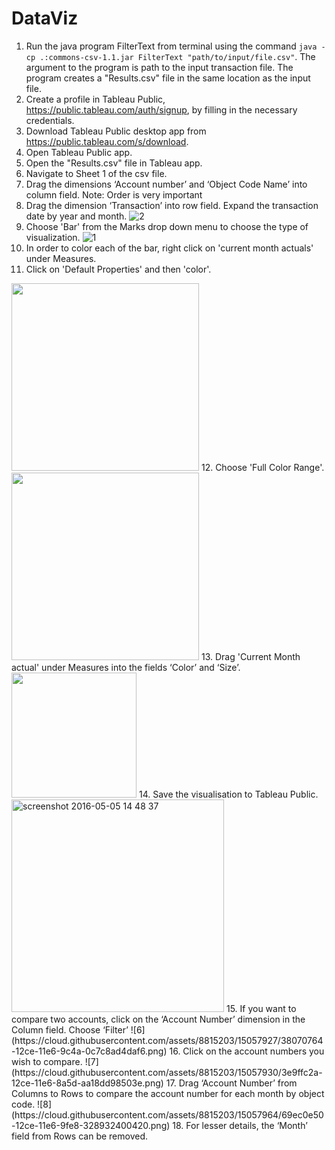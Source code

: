 # DataViz
1. Run the java program FilterText from terminal using the command `java -cp .:commons-csv-1.1.jar FilterText "path/to/input/file.csv"`. The argument to the program is path to the input transaction file. The program creates a "Results.csv" file in the same location as the input file.
2. Create a profile in Tableau Public, https://public.tableau.com/auth/signup, by filling in the necessary credentials.
3. Download Tableau Public desktop app from https://public.tableau.com/s/download.
4. Open Tableau Public app.
5. Open the "Results.csv" file in Tableau app.
6. Navigate to Sheet 1 of the csv file.
7. Drag the dimensions ‘Account number’ and ‘Object Code Name’ into column field. Note: Order is very important
8. Drag the dimension ‘Transaction’ into row field. Expand the transaction date by year and month.
![2](https://cloud.githubusercontent.com/assets/8815203/15057829/b5fab16c-12cd-11e6-8f74-155dccd658e0.png)
9. Choose 'Bar' from the Marks drop down menu to choose the type of visualization.
![1](https://cloud.githubusercontent.com/assets/8815203/15057795/8ba82e94-12cd-11e6-8038-039a53372a69.png)
10. In order to color each of the bar, right click on 'current month actuals' under Measures.
11. Click on 'Default Properties' and then 'color'.
<img src = "https://cloud.githubusercontent.com/assets/8815203/15057914/281c283e-12ce-11e6-8213-d37190d2d243.png" width="300" float="left">
12. Choose 'Full Color Range'.
<img src = "https://cloud.githubusercontent.com/assets/8815203/15057919/2dbf4ea6-12ce-11e6-986b-6e0016f4efb6.png" width="300">
13. Drag 'Current Month actual' under Measures into the fields ‘Color’ and ‘Size’.
<img src="https://cloud.githubusercontent.com/assets/8815203/15057922/323fe7e2-12ce-11e6-94f4-40c9cbdd0e12.png" width="200">
14. Save the visualisation to Tableau Public.
<img width="340" alt="screenshot 2016-05-05 14 48 37" src="https://cloud.githubusercontent.com/assets/8815203/15058359/96b55ed0-12d0-11e6-9362-49159a282232.png">
15. If you want to compare two accounts, click on the ‘Account Number’ dimension in the Column field. Choose ‘Filter’
![6](https://cloud.githubusercontent.com/assets/8815203/15057927/38070764-12ce-11e6-9c4a-0c7c8ad4daf6.png)
16. Click on the account numbers you wish to compare. ![7](https://cloud.githubusercontent.com/assets/8815203/15057930/3e9ffc2a-12ce-11e6-8a5d-aa18dd98503e.png)
17. Drag  ‘Account Number’ from Columns to Rows to compare the account number for each month by object code. 
 ![8](https://cloud.githubusercontent.com/assets/8815203/15057964/69ec0e50-12ce-11e6-9fe8-328932400420.png)
18. For lesser details, the ‘Month’ field from Rows can be removed. 
